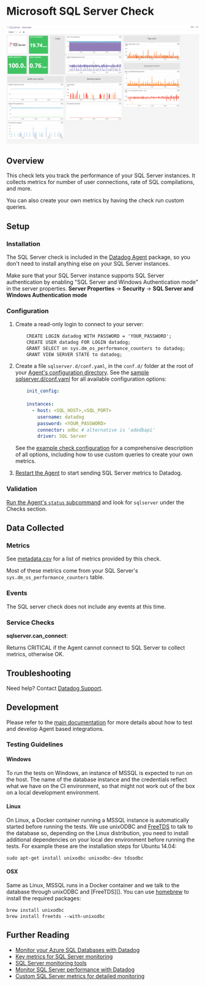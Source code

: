 # Microsoft SQL Server Check

![SQL server Graph][12]

## Overview

This check lets you track the performance of your SQL Server instances. It collects metrics for number of user connections, rate of SQL compilations, and more.

You can also create your own metrics by having the check run custom queries.

## Setup
### Installation

The SQL Server check is included in the [Datadog Agent][1] package, so you don't need to install anything else on your SQL Server instances.

Make sure that your SQL Server instance supports SQL Server authentication by enabling "SQL Server and Windows Authentication mode" in the server properties.
**Server Properties** -> **Security** -> **SQL Server and Windows Authentication mode**

### Configuration

1. Create a read-only login to connect to your server:

    ```
        CREATE LOGIN datadog WITH PASSWORD = 'YOUR_PASSWORD';
        CREATE USER datadog FOR LOGIN datadog;
        GRANT SELECT on sys.dm_os_performance_counters to datadog;
        GRANT VIEW SERVER STATE to datadog;
    ```

2. Create a file `sqlserver.d/conf.yaml`, in the `conf.d/` folder at the root of your [Agent's configuration directory][13].
    See the [sample sqlserver.d/conf.yaml][2] for all available configuration options:

    ```yaml
        init_config:

        instances:
          - host: <SQL_HOST>,<SQL_PORT>
            username: datadog
            password: <YOUR_PASSWORD>
            connector: odbc # alternative is 'adodbapi'
            driver: SQL Server
    ```

    See the [example check configuration][2] for a comprehensive description of all options, including how to use custom queries to create your own metrics.

3. [Restart the Agent][3] to start sending SQL Server metrics to Datadog.

### Validation

[Run the Agent's `status` subcommand][4] and look for `sqlserver` under the Checks section.

## Data Collected
### Metrics

See [metadata.csv][5] for a list of metrics provided by this check.

Most of these metrics come from your SQL Server's `sys.dm_os_performance_counters` table.

### Events
The SQL server check does not include any events at this time.

### Service Checks

**sqlserver.can_connect**:

Returns CRITICAL if the Agent cannot connect to SQL Server to collect metrics, otherwise OK.

## Troubleshooting
Need help? Contact [Datadog Support][6].

## Development

Please refer to the [main documentation][14] for more details about how to test and develop Agent based integrations.

### Testing Guidelines

#### Windows

To run the tests on Windows, an instance of MSSQL is expected to run on the host. The name of the database instance
and the credentials reflect what we have on the CI environment, so that might not work out of the box on a local
development environment.

#### Linux

On Linux, a Docker container running a MSSQL instance is automatically started before running the tests. We use unixODBC
and [FreeTDS][15] to talk to the database so, depending on the Linux distribution, you need to install additional
dependencies on your local dev environment before running the tests. For example these are the installation steps for
Ubuntu 14.04:

```
sudo apt-get install unixodbc unixodbc-dev tdsodbc
```

#### OSX

Same as Linux, MSSQL runs in a Docker container and we talk to the database through unixODBC and [FreeTDS][]. You can
use [homebrew][16] to install the required packages:

```
brew install unixodbc
brew install freetds --with-unixodbc
```

## Further Reading

* [Monitor your Azure SQL Databases with Datadog][7]
* [Key metrics for SQL Server monitoring][8]
* [SQL Server monitoring tools][9]
* [Monitor SQL Server performance with Datadog][10]
* [Custom SQL Server metrics for detailed monitoring][11]


[1]: https://app.datadoghq.com/account/settings#agent
[2]: https://github.com/DataDog/integrations-core/blob/master/sqlserver/datadog_checks/sqlserver/data/conf.yaml.example
[3]: https://docs.datadoghq.com/agent/faq/agent-commands/#start-stop-restart-the-agent
[4]: https://docs.datadoghq.com/agent/faq/agent-commands/#agent-status-and-information
[5]: https://github.com/DataDog/integrations-core/blob/master/sqlserver/metadata.csv
[6]: https://docs.datadoghq.com/help/
[7]: https://www.datadoghq.com/blog/monitor-azure-sql-databases-datadog/
[8]: https://www.datadoghq.com/blog/sql-server-monitoring/
[9]: https://www.datadoghq.com/blog/sql-server-monitoring-tools/
[10]: https://www.datadoghq.com/blog/sql-server-performance/
[11]: https://www.datadoghq.com/blog/sql-server-metrics/
[12]: https://raw.githubusercontent.com/DataDog/integrations-core/master/sqlserver/images/sqlserver_dashboard.png
[13]: https://docs.datadoghq.com/agent/faq/agent-configuration-files/#agent-configuration-directory
[14]: https://docs.datadoghq.com/developers/integrations/
[15]: http://www.freetds.org/
[16]: https://brew.sh/
